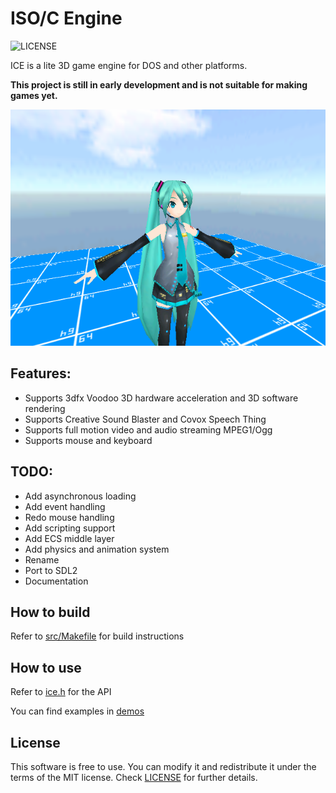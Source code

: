 # ISO/C Engine
![LICENSE](https://img.shields.io/badge/LICENSE-MIT-green.svg)

ICE is a lite 3D game engine for DOS and other platforms.

**This project is still in early development and is not suitable for making games yet.**

<img src="/screenshots/world.png?raw=true">

## Features:
- Supports 3dfx Voodoo 3D hardware acceleration and 3D software rendering
- Supports Creative Sound Blaster and Covox Speech Thing
- Supports full motion video and audio streaming MPEG1/Ogg
- Supports mouse and keyboard

## TODO:
- Add asynchronous loading
- Add event handling
- Redo mouse handling
- Add scripting support
- Add ECS middle layer
- Add physics and animation system
- Rename
- Port to SDL2
- Documentation

## How to build
Refer to [src/Makefile](src/Makefile) for build instructions

## How to use
Refer to [ice.h](src/ice.h) for the API

You can find examples in [demos](src/demos)

## License
This software is free to use. You can modify it and redistribute it under the terms of the 
MIT license. Check [LICENSE](LICENSE) for further details.
